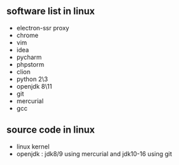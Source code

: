 ## software list in linux
- electron-ssr proxy
- chrome
- vim
- idea
- pycharm
- phpstorm
- clion
- python 2\3
- openjdk 8\11
- git
- mercurial
- gcc

## source code in linux
- linux kernel
- openjdk : jdk8/9 using mercurial and jdk10-16 using git
